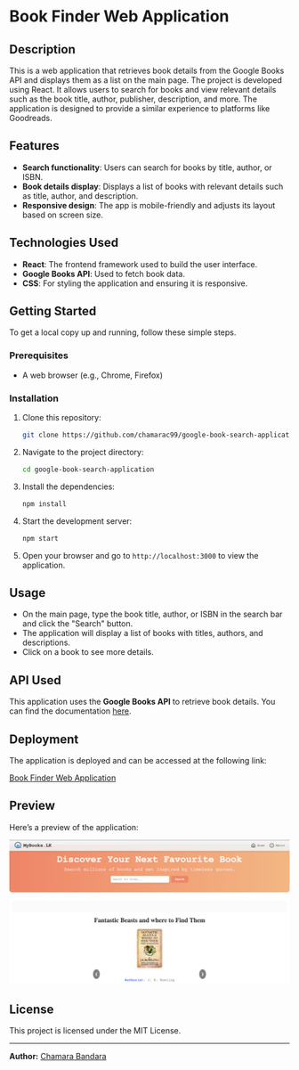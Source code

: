 # Book Finder Web Application

## Description
This is a web application that retrieves book details from the Google Books API and displays them as a list on the main page. The project is developed using React. It allows users to search for books and view relevant details such as the book title, author, publisher, description, and more. The application is designed to provide a similar experience to platforms like Goodreads.

## Features
- **Search functionality**: Users can search for books by title, author, or ISBN.
- **Book details display**: Displays a list of books with relevant details such as title, author, and description.
- **Responsive design**: The app is mobile-friendly and adjusts its layout based on screen size.

## Technologies Used
- **React**: The frontend framework used to build the user interface.
- **Google Books API**: Used to fetch book data.
- **CSS**: For styling the application and ensuring it is responsive.

## Getting Started

To get a local copy up and running, follow these simple steps.

### Prerequisites
- A web browser (e.g., Chrome, Firefox)

### Installation

1. Clone this repository:
    ```bash
    git clone https://github.com/chamarac99/google-book-search-application.git
    ```

2. Navigate to the project directory:
    ```bash
    cd google-book-search-application
    ```

3. Install the dependencies:
    ```bash
    npm install
    ```

4. Start the development server:
    ```bash
    npm start
    ```

5. Open your browser and go to `http://localhost:3000` to view the application.

## Usage
- On the main page, type the book title, author, or ISBN in the search bar and click the "Search" button.
- The application will display a list of books with titles, authors, and descriptions.
- Click on a book to see more details.

## API Used
This application uses the **Google Books API** to retrieve book details. You can find the documentation [here](https://developers.google.com/books).

## Deployment
The application is deployed and can be accessed at the following link:

[Book Finder Web Application](https://google-api-books-search-2000.netlify.app/)

## Preview

Here’s a preview of the application:

![Site Preview](https://github.com/chamarac99/google-book-search-application/blob/main/src/assets/site%20interface.png)

## License
This project is licensed under the MIT License.

---

**Author:** [Chamara Bandara](https://github.com/chamarac99)
